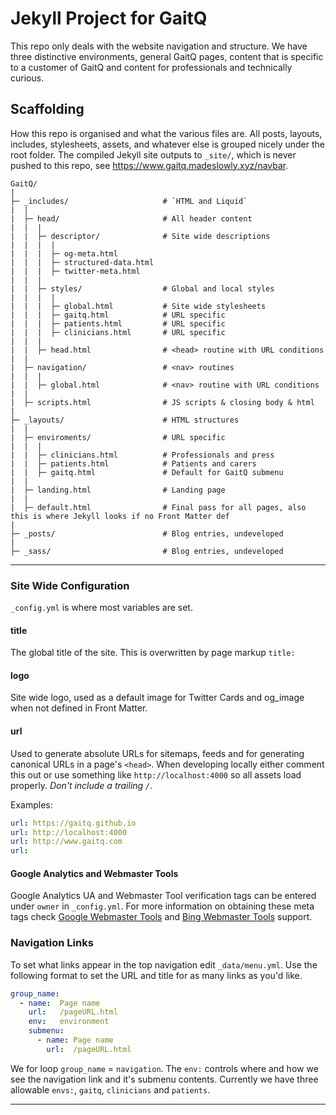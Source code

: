 # Jekyll Project for GaitQ

This repo only deals with the website navigation and structure. We have three distinctive environments, general GaitQ pages, content that is specific to a customer of GaitQ and content for professionals and technically curious.

## Scaffolding

How this repo is organised and what the various files are. All posts, layouts, includes, stylesheets, assets, and whatever else is grouped nicely under the root folder. The compiled Jekyll site outputs to `_site/`, which is never pushed to this repo, see https://www.gaitq.madeslowly.xyz/navbar.

```
GaitQ/
|
├─ _includes/                     # `HTML and Liquid`
|  |
|  ├─ head/                       # All header content
|  |  |
|  |  ├─ descriptor/              # Site wide descriptions
|  |  |  |
|  |  |  ├─ og-meta.html
|  |  |  ├─ structured-data.html
|  |  |  ├─ twitter-meta.html
|  |  |    
|  |  ├─ styles/                  # Global and local styles
|  |  |  |
|  |  |  ├─ global.html           # Site wide stylesheets
|  |  |  ├─ gaitq.html            # URL specific
|  |  |  ├─ patients.html         # URL specific
|  |  |  ├─ clinicians.html       # URL specific
|  |  |
|  |  ├─ head.html                # <head> routine with URL conditions
|  |
|  ├─ navigation/                 # <nav> routines
|  |  |
|  |  ├─ global.html              # <nav> routine with URL conditions
|  |
|  ├─ scripts.html                # JS scripts & closing body & html
|
├─ _layouts/                      # HTML structures
|  |
|  ├─ enviroments/                # URL specific
|  |  |
|  |  ├─ clinicians.html          # Professionals and press
|  |  ├─ patients.html            # Patients and carers
|  |  ├─ gaitq.html               # Default for GaitQ submenu
|  |
|  ├─ landing.html                # Landing page
|  |
|  ├─ default.html                # Final pass for all pages, also this is where Jekyll looks if no Front Matter def
|
├─ _posts/                        # Blog entries, undeveloped
|
├─ _sass/                         # Blog entries, undeveloped

```

---

### Site Wide Configuration

`_config.yml` is where most variables are set.

#### title

The global title of the site. This is overwritten by page markup `title:`

#### logo

Site wide logo, used as a default image for Twitter Cards and og_image when not defined in Front Matter.

#### url

Used to generate absolute URLs for sitemaps, feeds and for generating canonical URLs in a page's `<head>`. When developing locally either comment this out or use something like `http://localhost:4000` so all assets load properly. *Don't include a trailing `/`*.

Examples:

```yaml
url: https://gaitq.github.io
url: http://localhost:4000
url: http://www.gaitq.com
url:
```

#### Google Analytics and Webmaster Tools

Google Analytics UA and Webmaster Tool verification tags can be entered under `owner` in `_config.yml`. For more information on obtaining these meta tags check [Google Webmaster Tools](http://support.google.com/webmasters/bin/answer.py?hl=en&answer=35179) and [Bing Webmaster Tools](https://ssl.bing.com/webmaster/configure/verify/ownership) support.

### Navigation Links

To set what links appear in the top navigation edit `_data/menu.yml`. Use the following format to set the URL and title for as many links as you'd like.

```yaml
group_name:
  - name:  Page name
    url:   /pageURL.html
    env:   environment
    submenu:
      - name: Page name
        url:  /pageURL.html
```

We for loop  `group_name` = `navigation`. The `env:` controls where and how we see the navigation link and it's submenu contents. Currently we have three allowable `envs:`, `gaitq`, `clinicians` and `patients`.

---
